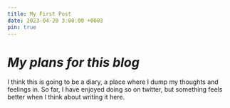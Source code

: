 ```yaml
---
title: My First Post
date: 2023-04-20 3:00:00 +0003
pin: true
---
```


# _My plans for this blog_
<!-- I am uncertain what to write as my first post? I was very excited to set it up yet I do not think I have a lot to put in here. -->
I think this is going to be a diary, a place where I dump my thoughts and feelings in. So far, I have enjoyed doing so on twitter, but something feels better when I think about writing it here.
